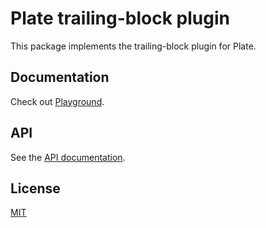 # Plate trailing-block plugin

This package implements the trailing-block plugin for Plate.

## Documentation

Check out
[Playground](https://plate.udecode.io/docs/playground).

## API

See the [API documentation](https://plate-api.udecode.io/globals.html). 

## License

[MIT](../../LICENSE)
